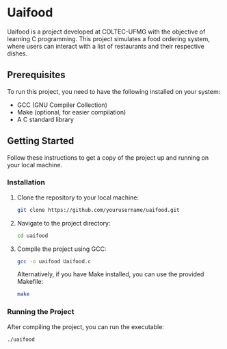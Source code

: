 # Uaifood

Uaifood is a project developed at COLTEC-UFMG with the objective of learning C programming. This project simulates a food ordering system, where users can interact with a list of restaurants and their respective dishes.

## Prerequisites

To run this project, you need to have the following installed on your system:

- GCC (GNU Compiler Collection)
- Make (optional, for easier compilation)
- A C standard library

## Getting Started

Follow these instructions to get a copy of the project up and running on your local machine.

### Installation

1. Clone the repository to your local machine:
    ```sh
    git clone https://github.com/yourusername/uaifood.git
    ```

2. Navigate to the project directory:
    ```sh
    cd uaifood
    ```

3. Compile the project using GCC:
    ```sh
    gcc -o uaifood Uaifood.c
    ```

    Alternatively, if you have Make installed, you can use the provided Makefile:
    ```sh
    make
    ```

### Running the Project

After compiling the project, you can run the executable:

```sh
./uaifood